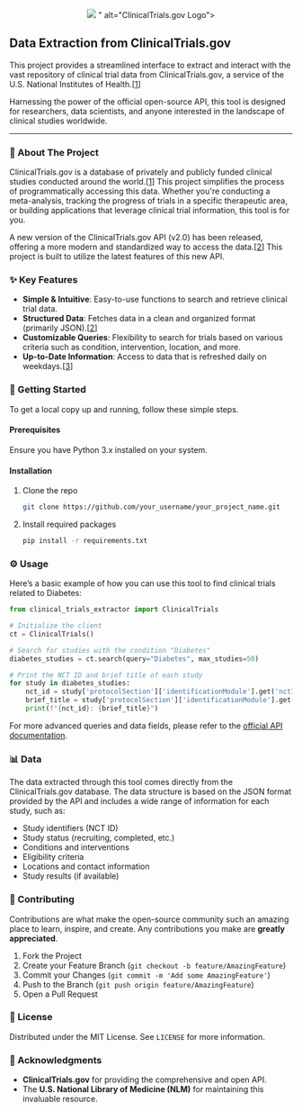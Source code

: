 

<p align="center">
  <img src="https://www.ctpop.org/sites/ctpop/files/2021-07/CT-400x400-logo.png" />
" alt="ClinicalTrials.gov Logo">
</p>

## Data Extraction from ClinicalTrials.gov

This project provides a streamlined interface to extract and interact with the vast repository of clinical trial data from ClinicalTrials.gov, a service of the U.S. National Institutes of Health.[[1](https://www.google.com/url?sa=E&q=https%3A%2F%2Fvertexaisearch.cloud.google.com%2Fgrounding-api-redirect%2FAUZIYQFCGZpk47cF73bNDyaEXuKiJ-IpmJEgR3szCIcy_2a3CM7bFZlGAJV9YE5dqfBag4vCrzMWl4amXkaTiMR480m_b17cszQ7s49JKRqHZOOXjhyxuLyKHPjS26F4QsxmUpSmIxLA-1NED6AzTw%3D%3D)]

Harnessing the power of the official open-source API, this tool is designed for researchers, data scientists, and anyone interested in the landscape of clinical studies worldwide.

---

### 🎯 About The Project

ClinicalTrials.gov is a database of privately and publicly funded clinical studies conducted around the world.[[1](https://www.google.com/url?sa=E&q=https%3A%2F%2Fvertexaisearch.cloud.google.com%2Fgrounding-api-redirect%2FAUZIYQFCGZpk47cF73bNDyaEXuKiJ-IpmJEgR3szCIcy_2a3CM7bFZlGAJV9YE5dqfBag4vCrzMWl4amXkaTiMR480m_b17cszQ7s49JKRqHZOOXjhyxuLyKHPjS26F4QsxmUpSmIxLA-1NED6AzTw%3D%3D)] This project simplifies the process of programmatically accessing this data. Whether you're conducting a meta-analysis, tracking the progress of trials in a specific therapeutic area, or building applications that leverage clinical trial information, this tool is for you.

A new version of the ClinicalTrials.gov API (v2.0) has been released, offering a more modern and standardized way to access the data.[[2](https://www.google.com/url?sa=E&q=https%3A%2F%2Fvertexaisearch.cloud.google.com%2Fgrounding-api-redirect%2FAUZIYQEyalRYkQQ9CCTOEuHkzsvrUOmCVw9SzSEJRYAlvYXZs38KCxr6wsKQLJ4hsspG-bthXO8rGPTm0xr7GSGabybGV8SgLH-Jq1IMsztj8qqitJpVGQhZeNXDQ6ruJjC7qdNfJll5JmHp5w1A8vmN7FyYMgyV9A0aV9bpOFqUwcDQ673E)] This project is built to utilize the latest features of this new API.

### ✨ Key Features

*   **Simple & Intuitive**: Easy-to-use functions to search and retrieve clinical trial data.
*   **Structured Data**: Fetches data in a clean and organized format (primarily JSON).[[2](https://www.google.com/url?sa=E&q=https%3A%2F%2Fvertexaisearch.cloud.google.com%2Fgrounding-api-redirect%2FAUZIYQEyalRYkQQ9CCTOEuHkzsvrUOmCVw9SzSEJRYAlvYXZs38KCxr6wsKQLJ4hsspG-bthXO8rGPTm0xr7GSGabybGV8SgLH-Jq1IMsztj8qqitJpVGQhZeNXDQ6ruJjC7qdNfJll5JmHp5w1A8vmN7FyYMgyV9A0aV9bpOFqUwcDQ673E)]
*   **Customizable Queries**: Flexibility to search for trials based on various criteria such as condition, intervention, location, and more.
*   **Up-to-Date Information**: Access to data that is refreshed daily on weekdays.[[3](https://www.google.com/url?sa=E&q=https%3A%2F%2Fvertexaisearch.cloud.google.com%2Fgrounding-api-redirect%2FAUZIYQFrsHT6B3dqkrsVWfmiePn_36hDHkZIKnqHDxsMAUn0CS0Y21Vm-qiX0KaCASp_PX91tLMBmxEMIh1NGSt969vm372q4_e7ztUFqZTNCY3gUMD8m3em37hy)]

### 🚀 Getting Started

To get a local copy up and running, follow these simple steps.

#### Prerequisites

Ensure you have Python 3.x installed on your system.

#### Installation

1.  Clone the repo
    ```sh
    git clone https://github.com/your_username/your_project_name.git
    ```
2.  Install required packages
    ```sh
    pip install -r requirements.txt
    ```

### ⚙️ Usage

Here’s a basic example of how you can use this tool to find clinical trials related to Diabetes:

```python
from clinical_trials_extractor import ClinicalTrials

# Initialize the client
ct = ClinicalTrials()

# Search for studies with the condition "Diabetes"
diabetes_studies = ct.search(query="Diabetes", max_studies=50)

# Print the NCT ID and brief title of each study
for study in diabetes_studies:
    nct_id = study['protocolSection']['identificationModule'].get('nctId', 'N/A')
    brief_title = study['protocolSection']['identificationModule'].get('briefTitle', 'N/A')
    print(f"{nct_id}: {brief_title}")

```

For more advanced queries and data fields, please refer to the [official API documentation](https://clinicaltrials.gov/api/v2/guides/getting-started).

### 📊 Data

The data extracted through this tool comes directly from the ClinicalTrials.gov database. The data structure is based on the JSON format provided by the API and includes a wide range of information for each study, such as:

*   Study identifiers (NCT ID)
*   Study status (recruiting, completed, etc.)
*   Conditions and interventions
*   Eligibility criteria
*   Locations and contact information
*   Study results (if available)

### 🤝 Contributing

Contributions are what make the open-source community such an amazing place to learn, inspire, and create. Any contributions you make are **greatly appreciated**.

1.  Fork the Project
2.  Create your Feature Branch (`git checkout -b feature/AmazingFeature`)
3.  Commit your Changes (`git commit -m 'Add some AmazingFeature'`)
4.  Push to the Branch (`git push origin feature/AmazingFeature`)
5.  Open a Pull Request

### 📄 License

Distributed under the MIT License. See `LICENSE` for more information.

### 🙏 Acknowledgments

*   **ClinicalTrials.gov** for providing the comprehensive and open API.
*   The **U.S. National Library of Medicine (NLM)** for maintaining this invaluable resource.

